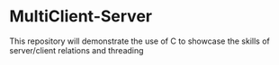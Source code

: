 # MultiClient-Server
This repository will demonstrate the use of C to showcase the skills of server/client relations and threading
